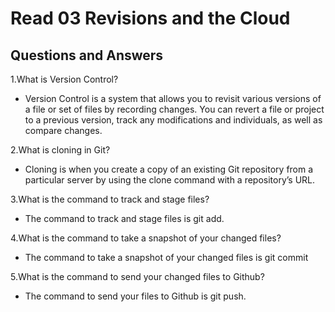 # Read 03 Revisions and the Cloud

## Questions and Answers

1.What is Version Control?

* Version Control is a system that allows you to revisit various versions of a file or set of files by recording changes. You can revert a file or project to a previous version, track any modifications and individuals, as well as compare changes.

2.What is cloning in Git?

* Cloning is when you create a copy of an existing Git repository from a particular server by using the clone command with a repository’s URL.

3.What is the command to track and stage files?

* The command to track and stage files is git add.

4.What is the command to take a snapshot of your changed files?

* The command to take a snapshot of your changed files is git commit

5.What is the command to send your changed files to Github?

* The command to send your files to Github is git push.
